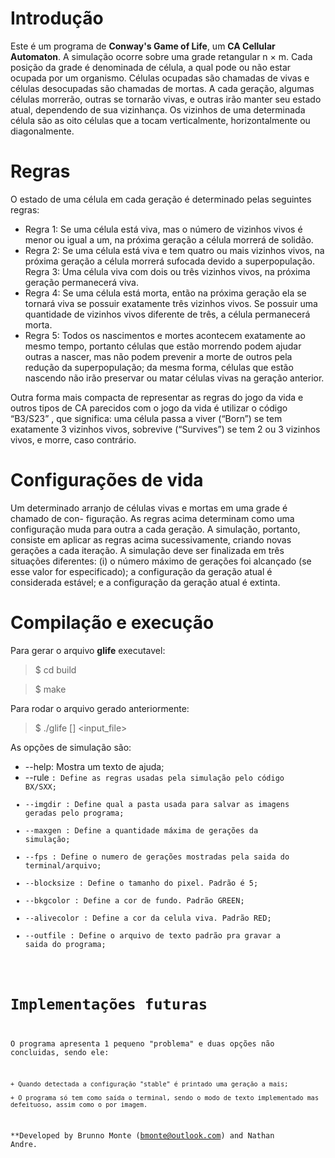# Introdução

Este é um programa de **Conway's Game of Life**, um **CA Cellular Automaton**. A simulação 
ocorre sobre uma grade retangular n × m. Cada posição da grade é denominada de
célula, a qual pode ou não estar ocupada por um organismo. Células ocupadas são chamadas
de vivas e células desocupadas são chamadas de mortas. A cada geração, algumas células
morrerão, outras se tornarão vivas, e outras irão manter seu estado atual, dependendo de
sua vizinhança. Os vizinhos de uma determinada célula são as oito células que a tocam
verticalmente, horizontalmente ou diagonalmente.

# Regras
O estado de uma célula em cada geração é determinado pelas seguintes regras:

+ Regra 1: Se uma célula está viva, mas o número de vizinhos vivos é menor ou igual
a um, na próxima geração a célula morrerá de solidão.
+ Regra 2: Se uma célula está viva e tem quatro ou mais vizinhos vivos, na próxima
geração a célula morrerá sufocada devido a superpopulação.
 Regra 3: Uma célula viva com dois ou três vizinhos vivos, na próxima geração
permanecerá viva.
+ Regra 4: Se uma célula está morta, então na próxima geração ela se tornará viva
se possuir exatamente três vizinhos vivos. Se possuir uma quantidade de vizinhos
vivos diferente de três, a célula permanecerá morta.
+ Regra 5: Todos os nascimentos e mortes acontecem exatamente ao mesmo tempo,
portanto células que estão morrendo podem ajudar outras a nascer, mas não podem
prevenir a morte de outros pela redução da superpopulação; da mesma forma, células
que estão nascendo não irão preservar ou matar células vivas na geração anterior.

Outra forma mais compacta de representar as regras do jogo da vida e outros tipos de CA
parecidos com o jogo da vida é utilizar o código “B3/S23” , que significa: uma célula passa a
viver (“Born”) se tem exatamente 3 vizinhos vivos, sobrevive (“Survives”) se tem 2 ou 3 vizinhos
vivos, e morre, caso contrário.

# Configurações de vida

Um determinado arranjo de células vivas e mortas em uma grade é chamado de con-
figuração. As regras acima determinam como uma configuração muda para outra a cada
geração.
A simulação, portanto, consiste em aplicar as regras acima sucessivamente, criando novas
gerações a cada iteração. A simulação deve ser finalizada em três situações diferentes: (i) o
número máximo de gerações foi alcançado (se esse valor for especificado); a configuração
da geração atual é considerada estável; e a configuração da geração atual é extinta.

# Compilação e execução

Para gerar o arquivo **glife** executavel:
> $ cd build

> $ make

Para rodar o arquivo gerado anteriormente:
> $ ./glife [<options>] <input_file>

As opções de simulação são:
+ --help: Mostra um texto de ajuda;
+ --rule <code>: Define as regras usadas pela simulação pelo código BX/SXX;
+ --imgdir <path>: Define qual a pasta usada para salvar as imagens geradas pelo programa;
+ --maxgen <num>: Define a quantidade máxima de gerações da simulação;
+ --fps <num>: Define o numero de gerações mostradas pela saida do terminal/arquivo;
+ --blocksize <num>: Define o tamanho do pixel. Padrão é 5;
+ --bkgcolor <color>: Define a cor de fundo. Padrão GREEN;
+ --alivecolor <color>: Define a cor da celula viva. Padrão RED;
+ --outfile <filename>: Define o arquivo de texto padrão pra gravar a saida do programa;

# Implementações futuras

O programa apresenta 1 pequeno "problema" e duas opções não concluidas, sendo ele:
	
	+ Quando detectada a configuração "stable" é printado uma geração a mais;

	+ O programa só tem como saída o terminal, sendo o modo de texto implementado mas defeituoso, assim como o por imagem.
**Developed by Brunno Monte (bmonte@outlook.com) and Nathan Andre.
